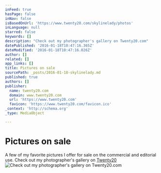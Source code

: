 ```yaml
---
inFeed: true
hasPage: false
inNav: false
isBasedOnUrl: 'https://www.twenty20.com/skylinelady/photos'
inLanguage: null
starred: false
keywords: []
description: "Check out my photographer's gallery on Twenty20.com"
datePublished: '2016-01-18T10:47:16.365Z'
dateModified: '2016-01-18T10:47:16.026Z'
author: []
related: []
app_links: []
title: Pictures on sale
sourcePath: _posts/2016-01-18-skylinelady.md
published: true
authors: []
publisher:
  name: twenty20.com
  domain: www.twenty20.com
  url: 'https://www.twenty20.com'
  favicon: 'https://www.twenty20.com/favicon.ico'
_context: 'http://schema.org'
_type: MediaObject

---
```

# Pictures on sale

A few of my favorite pictures I offer for sale on the commercial and editorial use. Check out my photographer's gallery on [Twenty20][0]
![Check out my photographer's gallery on Twenty20.com](https://the-grid-user-content.s3-us-west-2.amazonaws.com/58903335-3d92-41bc-bf18-359dba0d84f1.png)

[0]: https://www.twenty20.com/skylinelady/photos
